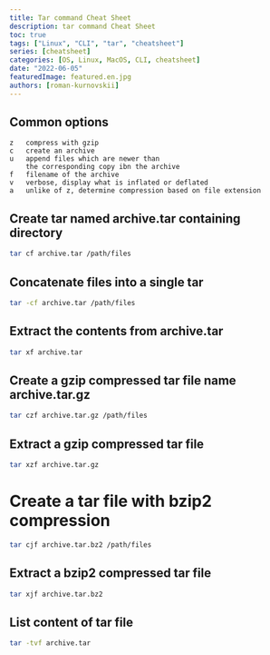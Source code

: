```yaml
---
title: Tar command Cheat Sheet
description: tar command Cheat Sheet
toc: true
tags: ["Linux", "CLI", "tar", "cheatsheet"]
series: [cheatsheet]
categories: [OS, Linux, MacOS, CLI, cheatsheet]
date: "2022-06-05"
featuredImage: featured.en.jpg
authors: [roman-kurnovskii]
---
```


## Common options

    z	compress with gzip
    c	create an archive
    u	append files which are newer than 
        the corresponding copy ibn the archive
    f	filename of the archive
    v	verbose, display what is inflated or deflated
    a	unlike of z, determine compression based on file extension

## Create tar named archive.tar containing directory

```bash
tar cf archive.tar /path/files
```

## Concatenate files into a single tar

```bash
tar -cf archive.tar /path/files
```
## Extract the contents from archive.tar

```bash
tar xf archive.tar
```

## Create a gzip compressed tar file name archive.tar.gz

```bash
tar czf archive.tar.gz /path/files
```

## Extract a gzip compressed tar file

```bash
tar xzf archive.tar.gz
```

# Create a tar file with bzip2 compression

```bash
tar cjf archive.tar.bz2 /path/files
```

## Extract a bzip2 compressed tar file

```bash
tar xjf archive.tar.bz2
```

## List content of tar file

```bash
tar -tvf archive.tar
```